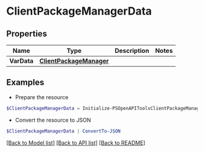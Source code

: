 # ClientPackageManagerData
## Properties

Name | Type | Description | Notes
------------ | ------------- | ------------- | -------------
**VarData** | [**ClientPackageManager**](ClientPackageManager.md) |  | 

## Examples

- Prepare the resource
```powershell
$ClientPackageManagerData = Initialize-PSOpenAPIToolsClientPackageManagerData  -VarData null
```

- Convert the resource to JSON
```powershell
$ClientPackageManagerData | ConvertTo-JSON
```

[[Back to Model list]](../README.md#documentation-for-models) [[Back to API list]](../README.md#documentation-for-api-endpoints) [[Back to README]](../README.md)


